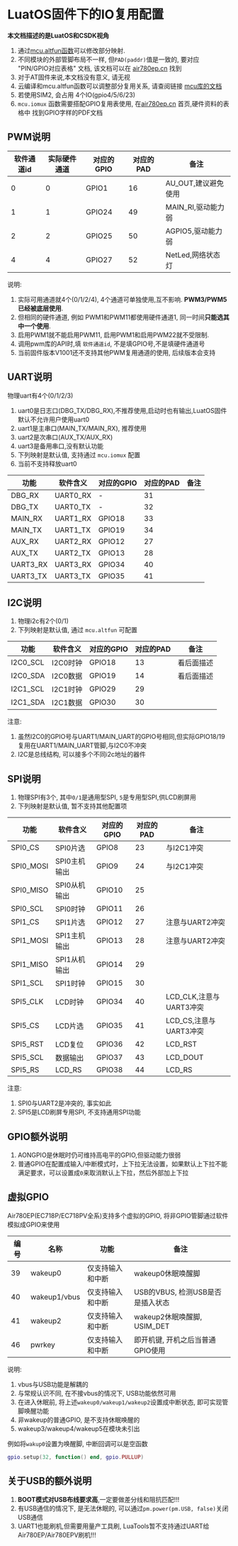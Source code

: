 # LuatOS固件下的IO复用配置

**本文档描述的是LuatOS和CSDK视角**

1. 通过[mcu.altfun函数](https://wiki.luatos.com/api/mcu.html)可以修改部分映射.
2. 不同模块的外部管脚布局不一样, 但`PAD(paddr)`值是一致的, 要对应 "PIN/GPIO对应表格" 文档, 该文档可以在 [air780ep.cn](https://air780ep.cn) 找到
3. 对于AT固件来说,本文档没有意义, 请无视
4. 云编译和mcu.altfun函数可以调整部分复用关系, 请查阅链接 [mcu库的文档](https://wiki.luatos.com/api/mcu.html)
5. 若使用SIM2, 会占用 4个IO(gpio4/5/6/23)
6. `mcu.iomux` 函数需要搭配GPIO复用表使用, 在[air780ep.cn](https://air780ep.cn) 首页,硬件资料的表格中 找到GPIO字样的PDF文档

## PWM说明

|软件通道id|实际硬件通道|对应的GPIO|对应的PAD|备注|
|----------|------------|---------|---------|----|
|0         |    0       | GPIO1   |    16   | AU_OUT,建议避免使用|
|1         |    1       | GPIO24  |    49   | MAIN_RI,驱动能力弱 |
|2         |    2       | GPIO25  |    50   | AGPIO5,驱动能力弱|
|4         |    4       | GPIO27  |    52   | NetLed,网络状态灯 |

说明:

1. 实际可用通道就4个(0/1/2/4), 4个通道可单独使用,互不影响. **PWM3/PWM5已经被底层使用**.
2. 但相同的硬件通道, 例如 PWM1和PWM11都使用硬件通道1, 同一时间**只能选其中一个使用**.
3. 启用PWM1就不能启用PWM11, 启用PWM1和启用PWM22就不受限制.
4. 调用pwm库的API时,填 `软件通道id`, 不是填GPIO号,不是填硬件通道号
5. 当前固件版本V1001还不支持其他PWM复用通道的使用, 后续版本会支持

## UART说明

物理uart有4个(0/1/2/3)

1. uart0是日志口(DBG_TX/DBG_RX),不推荐使用,启动时也有输出,LuatOS固件默认不允许用户使用uart0
2. uart1是主串口(MAIN_TX/MAIN_RX), 推荐使用
3. uart2是次串口(AUX_TX/AUX_RX)
4. uart3是备用串口,没有默认功能
5. 下列映射是默认值, 支持通过 `mcu.iomux` 配置
6. 当前不支持释放uart0

|功能    |软件含义  |对应的GPIO|对应的PAD|备注|
|--------|----------|---------|---------|----|
|DBG_RX  | UART0_RX | -       |    31   ||
|DBG_TX  | UART0_TX | -       |    32   ||
|MAIN_RX | UART1_RX | GPIO18  |    33   ||
|MAIN_TX | UART1_TX | GPIO19  |    34   ||
|AUX_RX  | UART2_RX | GPIO12  |    27   ||
|AUX_TX  | UART2_TX | GPIO13  |    28   ||
|UART3_RX| UART3_RX | GPIO34  |    40   ||
|UART3_TX| UART3_TX | GPIO35  |    41   ||

## I2C说明

1. 物理i2c有2个(0/1)
2. 下列映射是默认值, 通过 `mcu.altfun` 可配置

|功能     |软件含义  |对应的GPIO|对应的PAD|备注|
|---------|---------|---------|---------|----|
|I2C0_SCL | I2C0时钟 | GPIO18  |    13   |看后面描述|
|I2C0_SDA | I2C0数据 | GPIO19  |    14   |看后面描述|
|I2C1_SCL | I2C1时钟 | GPIO29  |    29   ||
|I2C1_SDA | I2C1数据 | GPIO30  |    30   ||

注意:

1. 虽然I2C0的GPIO号与UART1/MAIN_UART的GPIO号相同,但实际GPIO18/19复用在UART1/MAIN_UART管脚,与I2C0不冲突
2. I2C是总线结构, 可以接多个不同i2c地址的器件

## SPI说明

1. 物理SPI有3个, 其中`0/1`是通用型SPI, `5`是专用型SPI,供LCD刷屏用
2. 下列映射是默认值, 暂不支持其他配置项

|功能     |软件含义     |对应的GPIO|对应的PAD|备注|
|---------|------------|---------|---------|----|
|SPI0_CS  | SPI0片选    | GPIO8   |    23   |与I2C1冲突|
|SPI0_MOSI| SPI0主机输出| GPIO9   |    24   |与I2C1冲突|
|SPI0_MISO| SPI0从机输出| GPIO10  |    25   ||
|SPI0_SCL | SPI0时钟    | GPIO11  |    26   ||
|SPI1_CS  | SPI1片选    | GPIO12  |    27   |注意与UART2冲突|
|SPI1_MOSI| SPI1主机输出| GPIO13  |    28   |注意与UART2冲突|
|SPI1_MISO| SPI1从机输出| GPIO14  |    29   ||
|SPI1_SCL | SPI1时钟    | GPIO15  |    30   ||
|SPI5_CLK | LCD时钟     | GPIO34  |    40   |LCD_CLK,注意与UART3冲突|
|SPI5_CS  | LCD片选     | GPIO35  |    41   |LCD_CS,注意与UART3冲突|
|SPI5_RST | LCD复位     | GPIO36  |    42   | LCD_RST|
|SPI5_SCL | 数据输出    | GPIO37  |    43   | LCD_DOUT |
|SPI5_RS  | LCD_RS     | GPIO38  |    44   | LCD_RS|

注意:

1. SPI0与UART2是冲突的, 事实如此
2. SPI5是LCD刷屏专用SPI, 不支持通用SPI功能

## GPIO额外说明

1. AONGPIO是休眠时仍可维持高电平的GPIO,但驱动能力很弱
2. 普通GPIO在配置成输入/中断模式时，上下拉无法设置，如果默认上下拉不能满足要求，可以设置成`0`来取消默认上下拉，然后外部加上下拉

## 虚拟GPIO

Air780EP(EC718P/EC718PV全系)支持多个虚拟的GPIO, 将非GPIO管脚通过软件模拟成GPIO来使用

|编号|名称|功能|备注|
|----|----|----|---|
|39| wakeup0|仅支持输入和中断| wakeup0休眠唤醒脚|
|40| wakeup1/vbus|仅支持输入和中断| USB的VBUS, 检测USB是否是插入状态|
|41| wakeup2|仅支持输入和中断| wakeup2休眠唤醒脚, USIM_DET|
|46| pwrkey |仅支持输入和中断| 即开机键, 开机之后当普通GPIO使用|

说明:

1. vbus与USB功能是解耦的
2. 与常规认识不同, 在不接vbus的情况下, USB功能依然可用
3. 在进入休眠前, 将上述`wakeup0/wakeup1/wakeup2`设置成中断状态, 即可实现管脚唤醒功能
4. 非wakeup的普通GPIO, 是不支持休眠唤醒的
5. wakeup3/wakeup4/wakeup5在模块未引出

例如将`wakup0`设置为唤醒脚, 中断回调可以是空函数

```lua
gpio.setup(32, function() end, gpio.PULLUP)
```

## 关于USB的额外说明

1. **BOOT模式对USB布线要求高**,一定要做差分线和阻抗匹配!!!
2. 有USB通信的情况下, 是无法休眠的, 可以通过`pm.power(pm.USB, false)`关闭USB通信
3. UART1也能刷机,但需要用量产工具刷, LuaTools暂不支持通过UART给Air780EP/Air780EPV刷机!!!
